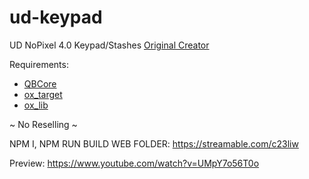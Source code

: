 # ud-keypad

UD NoPixel 4.0 Keypad/Stashes [Original Creator](https://github.com/unknown3211/ud-keypad) 

Requirements:
- [QBCore](https://github.com/qbcore-framework/qb-core)
- [ox_target](https://github.com/overextended/ox_target)
- [ox_lib](https://github.com/overextended/ox_lib)

~ No Reselling ~

NPM I, NPM RUN BUILD WEB FOLDER: https://streamable.com/c23liw

Preview: https://www.youtube.com/watch?v=UMpY7o56T0o